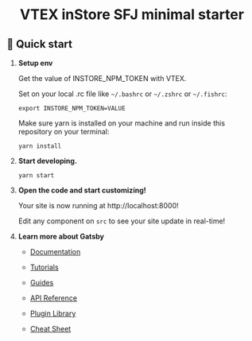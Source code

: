 <h1 align="center">
  VTEX inStore SFJ minimal starter
</h1>

## 🚀 Quick start

1.  **Setup env**

    Get the value of INSTORE_NPM_TOKEN with VTEX.

    Set on your local .rc file like `~/.bashrc` or `~/.zshrc` or `~/.fishrc`:

    ```shell
    export INSTORE_NPM_TOKEN=VALUE
    ```

    Make sure yarn is installed on your machine and run inside this repository on your terminal:

    ```shell
    yarn install
    ```

2.  **Start developing.**

    ```shell
    yarn start
    ```

3.  **Open the code and start customizing!**

    Your site is now running at http://localhost:8000!

    Edit any component on `src` to see your site update in real-time!

4.  **Learn more about Gatsby**

    - [Documentation](https://www.gatsbyjs.com/docs/?utm_source=starter&utm_medium=readme&utm_campaign=minimal-starter)

    - [Tutorials](https://www.gatsbyjs.com/tutorial/?utm_source=starter&utm_medium=readme&utm_campaign=minimal-starter)

    - [Guides](https://www.gatsbyjs.com/tutorial/?utm_source=starter&utm_medium=readme&utm_campaign=minimal-starter)

    - [API Reference](https://www.gatsbyjs.com/docs/api-reference/?utm_source=starter&utm_medium=readme&utm_campaign=minimal-starter)

    - [Plugin Library](https://www.gatsbyjs.com/plugins?utm_source=starter&utm_medium=readme&utm_campaign=minimal-starter)

    - [Cheat Sheet](https://www.gatsbyjs.com/docs/cheat-sheet/?utm_source=starter&utm_medium=readme&utm_campaign=minimal-starter)
